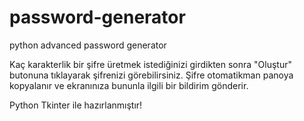 # password-generator
python advanced password generator

Kaç karakterlik bir şifre üretmek istediğinizi girdikten sonra "Oluştur" butonuna tıklayarak şifrenizi görebilirsiniz.
Şifre otomatikman panoya kopyalanır ve ekranınıza bununla ilgili bir bildirim gönderir.

Python Tkinter ile hazırlanmıştır!
